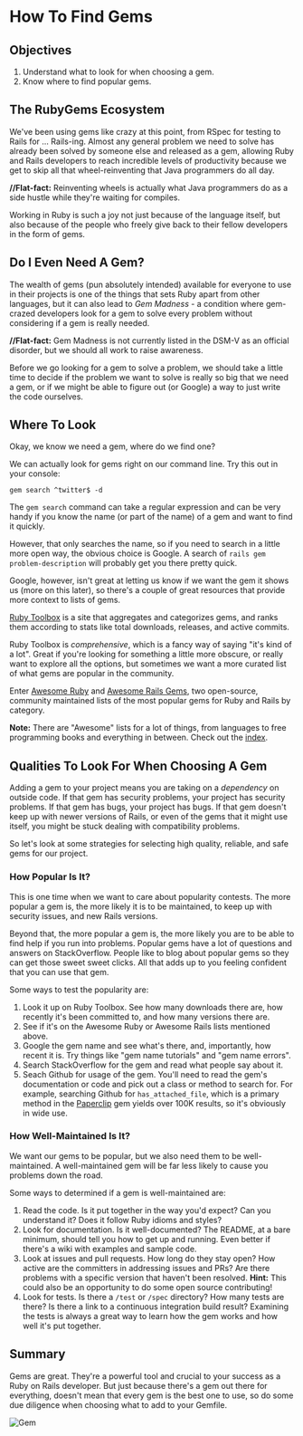 # How To Find Gems

## Objectives

1. Understand what to look for when choosing a gem.
2. Know where to find popular gems.

## The RubyGems Ecosystem

We've been using gems like crazy at this point, from RSpec for testing
to Rails for ... Rails-ing. Almost any general problem we need to solve
has already been solved by someone else and released as a gem, allowing
Ruby and Rails developers to reach incredible levels of productivity
because we get to skip all that wheel-reinventing that Java
programmers do all day.

**//Flat-fact:** Reinventing wheels is actually what Java programmers do
as a side hustle while they're waiting for compiles.

Working in Ruby is such a joy not just because of the language itself,
but also because of the people who freely give back to their fellow
developers in the form of gems.

## Do I Even Need A Gem?

The wealth of gems (pun absolutely intended) available for everyone to
use in their projects is one of the things that sets Ruby apart from
other languages, but it can also lead to *Gem Madness* - a condition
where gem-crazed developers look for a gem to solve every problem
without considering if a gem is really needed.

**//Flat-fact:** Gem Madness is not currently listed in the DSM-V as an
official disorder, but we should all work to raise awareness.

Before we go looking for a gem to solve a problem, we should take a
little time to decide if the problem we want to solve is really so big
that we need a gem, or if we might be able to figure out (or Google) a
way to just write the code ourselves.

## Where To Look

Okay, we know we need a gem, where do we find one?

We can actually look for gems right on our command line. Try this out in
your console:

`gem search ^twitter$ -d`

The `gem search` command can take a regular expression and can be very
handy if you know the name (or part of the name) of a gem and want to
find it quickly.

However, that only searches the name, so if you need to search in a
little more open way, the obvious choice is Google. A search of `rails
gem problem-description` will probably get you there pretty quick.

Google, however, isn't great at letting us know if we want the gem it
shows us (more on this later), so there's a couple of great resources
that provide more context to lists of gems.

[Ruby Toolbox](https://www.ruby-toolbox.com/) is a site that aggregates
and categorizes gems, and ranks them according to stats like total
downloads, releases, and active commits.

Ruby Toolbox is *comprehensive*, which is a fancy way of saying "it's
kind of a lot". Great if you're looking for something a little more
obscure, or really want to explore all the options, but sometimes we
want a more curated list of what gems are popular in the community.

Enter [Awesome Ruby](https://github.com/markets/awesome-ruby) and
[Awesome Rails Gems](https://github.com/hothero/awesome-rails-gem), two
open-source, community maintained lists of the most popular gems for
Ruby and Rails by category.

**Note:** There are "Awesome" lists for a lot of things, from languages
to free programming books and everything in between. Check out the
[index](https://github.com/sindresorhus/awesome).

## Qualities To Look For When Choosing A Gem

Adding a gem to your project means you are taking on a
*dependency* on outside code. If that gem has security problems, your
project has security problems. If that gem has bugs, your project has
bugs. If that gem doesn't keep up with newer versions of Rails, or even
of the gems that it might use itself, you might be stuck dealing with
compatibility problems.

So let's look at some strategies for selecting high quality, reliable,
and safe gems for our project.

### How Popular Is It?

This is one time when we want to care about popularity contests. The
more popular a gem is, the more likely it is to be maintained, to keep
up with security issues, and new Rails versions.

Beyond that, the more popular a gem is, the more likely you are to be
able to find help if you run into problems. Popular gems have a lot of
questions and answers on StackOverflow. People like to blog about
popular gems so they can get those sweet sweet clicks. All that adds up
to you feeling confident that you can use that gem.

Some ways to test the popularity are:

1. Look it up on Ruby Toolbox. See how many downloads there are, how
   recently it's been committed to, and how many versions there are.
2. See if it's on the Awesome Ruby or Awesome Rails lists mentioned
   above.
3. Google the gem name and see what's there, and, importantly, how
   recent it is. Try things like "gem name tutorials" and "gem name
errors".
4. Search StackOverflow for the gem and read what people say about it.
5. Seach Github for usage of the gem. You'll need to read the gem's
   documentation or code and pick out a class or method to search for.
For example, searching Github for `has_attached_file`, which is a
primary method in the [Paperclip](https://github.com/thoughtbot/paperclip) gem yields over 100K results, so it's obviously in wide use.

### How Well-Maintained Is It?

We want our gems to be popular, but we also need them to be
well-maintained. A well-maintained gem will be far less likely to cause
you problems down the road.

Some ways to determined if a gem is well-maintained are:

1. Read the code. Is it put together in the way you'd expect? Can you
   understand it? Does it follow Ruby idioms and styles?
2. Look for documentation. Is it well-documented? The README, at a bare minimum, should tell you
   how to get up and running. Even better if there's a wiki with
examples and sample code.
3. Look at issues and pull requests. How long do they stay open? How
   active are the committers in addressing issues and PRs? Are there
problems with a specific version that haven't been resolved.
**Hint:** This could also be an opportunity to do some open source
contributing!
4. Look for tests. Is there a `/test` or `/spec` directory? How many
   tests are there? Is there a link to a continuous integration build result? Examining the tests is always a great way to learn how the gem works and how well it's put together.

## Summary

Gems are great. They're a powerful tool and crucial to your success as a
Ruby on Rails developer. But just because there's a gem out there for
everything, doesn't mean that every gem is the best one to use, so do
some due diligence when choosing what to add to your Gemfile.

![Gem](http://i.imgur.com/6ipUqve.gif)
